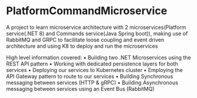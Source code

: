 # PlatformCommandMicroservice
A project to learn microservice architecture with 2 microservices(Platform service(.NET 8) and Commands service(Java Spring boot)), making use of RabbitMQ and GRPC to facilitate loose coupling and event driven architecture and using K8 to deploy and run the microservices

High level information covered:
• Building two .NET Microservices using the REST API pattern
• Working with dedicated persistence layers for both services
• Deploying our services to Kubernetes cluster
• Employing the API Gateway pattern to route to our services
• Building Synchronous messaging between services (HTTP & gRPC)
• Building Asynchronous messaging between services using an Event Bus (RabbitMQ)
